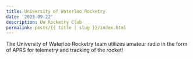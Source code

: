 ```yaml
---
title: University of Waterloo Rocketry
date: '2023-09-22'
description: UW Rocketry Club
permalink: posts/{{ title | slug }}/index.html
---
```


The University of Waterloo Rocketry team utilizes amateur radio in the form of APRS for telemetry and tracking of the rocket! 
